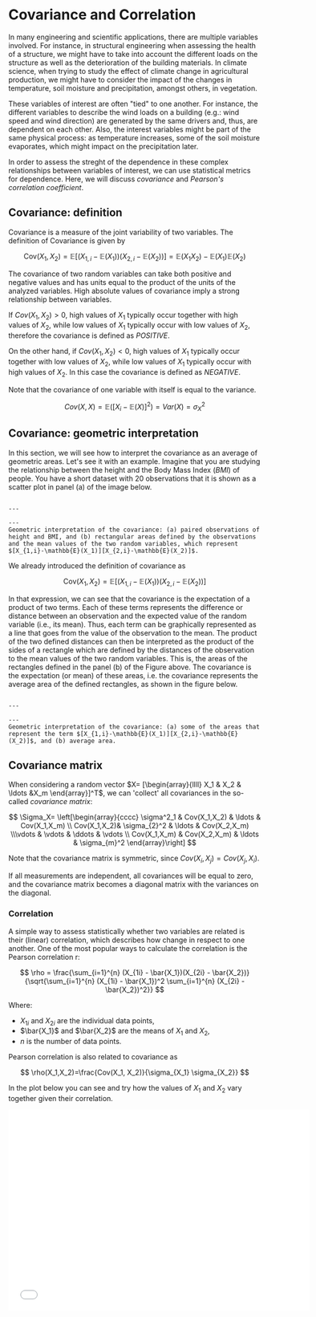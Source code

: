 # Covariance and Correlation

In many engineering and scientific applications, there are multiple variables involved. For instance, in structural engineering when assessing the health of a structure, we might have to take into account the different loads on the structure as well as the deterioration of the building materials. In climate science, when trying to study the effect of climate change in agricultural production, we might have to consider the impact of the changes in temperature, soil moisture and precipitation, amongst others, in vegetation. 

These variables of interest are often "tied" to one another. For instance, the different variables to describe the wind loads on a building (e.g.: wind speed and wind direction) are generated by the same drivers and, thus, are dependent on each other. Also, the interest variables might be part of the same physical process: as temperature increases, some of the soil moisture evaporates, which might impact on the precipitation later. 

In order to assess the streght of the dependence in these complex relationships between variables of interest, we can use statistical metrics for dependence. Here, we will discuss _covariance_ and _Pearson's correlation coefficient_.

## Covariance: definition

Covariance is a measure of the joint variability of two variables. The definition of Covariance is given by

$$
\text{Cov}(X_1, X_2) = \mathbb{E}[(X_{1,i} - \mathbb{E}(X_1))(X_{2,i} - \mathbb{E}(X_2))] = \mathbb{E}(X_1 X_2)-\mathbb{E}(X_1)\mathbb{E}(X_2)
$$

The covariance of two random variables can take both positive and negative values and has units equal to the product of the units of the analyzed variables. High absolute values of covariance imply a strong relationship between variables.

If $Cov(X_1,X_2)>0$, high values of $X_1$ typically occur together with high values of $X_2$, while low values of $X_1$ typically occur with low values of $X_2$, therefore the covariance is defined as *POSITIVE*.

On the other hand, if $Cov(X_1,X_2)<0$, high values of $X_1$ typically occur together with low values of $X_2$, while low values of $X_1$ typically occur with high values of $X_2$. In this case the covariance is defined as *NEGATIVE*.

Note that the covariance of one variable with itself is equal to the variance.

$$
Cov(X,X)=\mathbb{E}([X_i-\mathbb{E}(X)]^2) =Var(X)=\sigma^2_{X}
$$

## Covariance: geometric interpretation

In this section, we will see how to interpret the covariance as an average of geometric areas. Let's see it with an example. Imagine that you are studying the relationship between the height and the Body Mass Index ($BMI$) of people. You have a short dataset with 20 observations that it is shown as a scatter plot in panel (a) of the image below.

```{figure} ../figures/obs_geom.png

---

---
Geometric interpretation of the covariance: (a) paired observations of height and BMI, and (b) rectangular areas defined by the observations and the mean values of the two random variables, which represent $[X_{1,i}-\mathbb{E}(X_1)][X_{2,i}-\mathbb{E}(X_2)]$.
```

We already introduced the definition of covariance as

$$
\text{Cov}(X_1, X_2) = \mathbb{E}[(X_{1,i} - \mathbb{E}(X_1))(X_{2,i} - \mathbb{E}(X_2))]
$$

In that expression, we can see that the covariance is the expectation of a product of two terms. Each of these terms represents the difference or distance between an observation and the expected value of the random variable (i.e., its mean). Thus, each term can be graphically represented as a line that goes from the value of the observation to the mean. The product of the two defined distances can then be interpreted as the product of the sides of a rectangle which are defined by the distances of the observation to the mean values of the two random variables. This is, the areas of the rectangles defined in the panel (b) of the Figure above. The covariance is the expectation (or mean) of these areas, i.e. the covariance represents the average area of the defined rectangles, as shown in the figure below.

```{figure} ../figures/areas.png

---

---
Geometric interpretation of the covariance: (a) some of the areas that represent the term $[X_{1,i}-\mathbb{E}(X_1)][X_{2,i}-\mathbb{E}(X_2)]$, and (b) average area.
```

## Covariance matrix

When considering a random vector $X= [\begin{array}{llll} X_1 & X_2 & \ldots &X_m \end{array}]^T$, we can 'collect' all covariances in the so-called *covariance matrix*:

$$
\Sigma_X=  \left[\begin{array}{cccc} \sigma^2_1 & Cov(X_1,X_2) & \ldots & Cov(X_1,X_m) \\ Cov(X_1,X_2)& \sigma_{2}^2 & \ldots & Cov(X_2,X_m) \\\vdots & \vdots & \ddots & \vdots \\ Cov(X_1,X_m) & Cov(X_2,X_m) & \ldots & \sigma_{m}^2 \end{array}\right]
$$

Note that the covariance matrix is symmetric, since $Cov(X_i,X_j)= Cov(X_j,X_i)$. 

If all measurements are independent, all covariances will be equal to zero, and the covariance matrix becomes a diagonal matrix with the variances on the diagonal. 

### Correlation

A simple way to assess statistically whether two variables are related is their (linear) correlation, which describes how change in respect to one another. One of the most popular ways to calculate the correlation is the Pearson correlation r:

$$
\rho = \frac{\sum_{i=1}^{n} (X_{1i} - \bar{X_1})(X_{2i} - \bar{X_2})}{\sqrt{\sum_{i=1}^{n} (X_{1i} - \bar{X_1})^2 \sum_{i=1}^{n} (X_{2i} - \bar{X_2})^2}}
$$

Where:
- $X_{1i}$ and  $X_{2i}$ are the individual data points,
- $\bar{X_1}$ and $\bar{X_2}$ are the means of $X_1$ and $X_2$,
- $n$ is the number of data points.

Pearson correlation is also related to covariance as

$$ 
\rho(X_1,X_2)=\frac{Cov(X_1, X_2)}{\sigma_{X_1} \sigma_{X_2}} 
$$ 

In the plot below you can see and try how the values of $X_1$ and $X_2$ vary together given their correlation. 

<iframe src="../_static/elements/element_correlation.html" width="600" height="400" frameborder="0"></iframe>